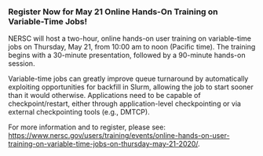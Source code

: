 ### Register Now for May 21 Online Hands-On Training on Variable-Time Jobs!

NERSC will host a two-hour, online hands-on user training on variable-time jobs
on Thursday, May 21, from 10:00 am to noon (Pacific time). The training begins
with a 30-minute presentation, followed by a 90-minute hands-on session.

Variable-time jobs can greatly improve queue turnaround by automatically 
exploiting opportunities for backfill in Slurm, allowing the job to start sooner
than it would otherwise. Applications need to be capable of checkpoint/restart,
either through application-level checkpointing or via external checkpointing
tools (e.g., DMTCP).

For more information and to register, please see:
<https://www.nersc.gov/users/training/events/online-hands-on-user-training-on-variable-time-jobs-on-thursday-may-21-2020/>.

